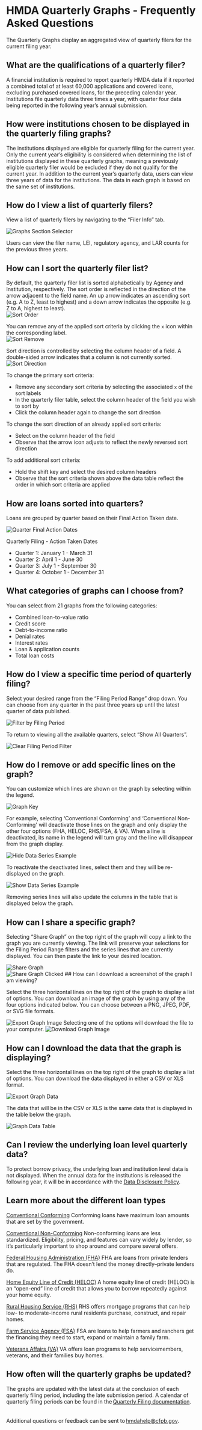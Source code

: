 # HMDA Quarterly Graphs - Frequently Asked Questions

The Quarterly Graphs display an aggregated view of quarterly filers for the current filing year.  

## What are the qualifications of a quarterly filer?

A financial institution is required to report quarterly HMDA data if it reported a combined total of at least 60,000 applications and covered loans, excluding purchased covered loans, for the preceding calendar year. Institutions file quarterly data three times a year, with quarter four data being reported in the following year’s annual submission. 

## How were institutions chosen to be displayed in the quarterly filing graphs?

The institutions displayed are eligible for quarterly filing for the current year. Only the current year’s eligibility is considered when determining the list of institutions displayed in these quarterly graphs, meaning a previously eligible quarterly filer would be excluded if they do not qualify for the current year. In addition to the current year’s quarterly data, users can view three years of data for the institutions. The data in each graph is based on the same set of institutions.   

## How do I view a list of quarterly filers?

View a list of quarterly filers by navigating to the “Filer Info” tab.  

<img alt='Graphs Section Selector' className='widthOriginal' src='https://raw.githubusercontent.com/cfpb/hmda-frontend/master/src/documentation/markdown/images/graphs/section-selector.png'>
 
Users can view the filer name, LEI, regulatory agency, and LAR counts for the previous three years. 
 
## How can I sort the quarterly filer list?

By default, the quarterly filer list is sorted alphabetically by Agency and Institution, respectively. The sort order is reflected in the direction of the arrow adjacent to the field name. An up arrow indicates an ascending sort (e.g. A to Z, least to highest) and a down arrow indicates the opposite (e.g. Z to A, highest to least).
<br/>
<img alt='Sort Order' className='widthOriginal' src='https://raw.githubusercontent.com/cfpb/hmda-frontend/master/src/documentation/markdown/images/graphs/sort-1-order.png'>

 
You can remove any of the applied sort criteria by clicking the `x` icon within the corresponding label.
<br/>
<img alt='Sort Remove' className='widthOriginal' src='https://raw.githubusercontent.com/cfpb/hmda-frontend/master/src/documentation/markdown/images/graphs/sort-2-remove.png'>

Sort direction is controlled by selecting the column header of a field. A double-sided arrow indicates that a column is not currently sorted.
<br/>
<img alt='Sort Direction' src='https://raw.githubusercontent.com/cfpb/hmda-frontend/master/src/documentation/markdown/images/graphs/sort-3-direction.png'>

To change the primary sort criteria:

- Remove any secondary sort criteria by selecting the associated `x` of the sort labels
- In the quarterly filer table, select the column header of the field you wish to sort by
- Click the column header again to change the sort direction

To change the sort direction of an already applied sort criteria:

- Select on the column header of the field 
- Observe that the arrow icon adjusts to reflect the newly reversed sort direction

To add additional sort criteria:

- Hold the shift key and select the desired column headers
- Observe that the sort criteria shown above the data table reflect the order in which sort criteria are applied
 

## How are loans sorted into quarters?

Loans are grouped by quarter based on their Final Action Taken date. 

![Quarter Final Action Dates](https://raw.githubusercontent.com/cfpb/hmda-frontend/master/src/documentation/markdown/images/graphs/quarter-final-action-dates.png)

Quarterly Filing - Action Taken Dates 

- Quarter 1: January 1 - March 31 
- Quarter 2: April 1 - June 30 
- Quarter 3: July 1 - September 30 
- Quarter 4: October 1 - December 31

## What categories of graphs can I choose from?

You can select from 21 graphs from the following categories: 

- Combined loan-to-value ratio 
- Credit score 
- Debt-to-income ratio 
- Denial rates 
- Interest rates  
- Loan & application counts 
- Total loan costs

## How do I view a specific time period of quarterly filing?

Select your desired range from the “Filing Period Range” drop down. You can choose from any quarter in the past three years up until the latest quarter of data published. 

![Filter by Filing Period](https://raw.githubusercontent.com/cfpb/hmda-frontend/master/src/documentation/markdown/images/graphs/period-filter-1.png)

To return to viewing all the available quarters, select “Show All Quarters”. 

![Clear Filing Period Filter](https://raw.githubusercontent.com/cfpb/hmda-frontend/master/src/documentation/markdown/images/graphs/period-filter-2.png)
 
## How do I remove or add specific lines on the graph?

You can customize which lines are shown on the graph by selecting within the legend.

![Graph Key](https://raw.githubusercontent.com/cfpb/hmda-frontend/master/src/documentation/markdown/images/graphs/series-selector-1.png)

For example, selecting ‘Conventional Conforming’ and ‘Conventional Non-Conforming' will deactivate those lines on the graph and only display the other four options (FHA, HELOC, RHS/FSA, & VA). When a line is deactivated, its name in the legend will turn gray and the line will disappear from the graph display. 

![Hide Data Series Example](https://raw.githubusercontent.com/cfpb/hmda-frontend/master/src/documentation/markdown/images/graphs/series-selector-2.png)

To reactivate the deactivated lines, select them and they will be re-displayed on the graph. 

![Show Data Series Example](https://raw.githubusercontent.com/cfpb/hmda-frontend/master/src/documentation/markdown/images/graphs/series-selector-3.png)

Removing series lines will also update the columns in the table that is displayed below the graph. 

## How can I share a specific graph?

Selecting “Share Graph” on the top right of the graph will copy a link to the graph you are currently viewing. The link will preserve your selections for the Filing Period Range filters and the series lines that are currently displayed. You can then paste the link to your desired location.  

<img alt='Share Graph' className='widthOriginal' src='https://raw.githubusercontent.com/cfpb/hmda-frontend/master/src/documentation/markdown/images/graphs/share-graph-1.png'>
<br/>
<img alt='Share Graph Clicked' className='widthOriginal' src='https://raw.githubusercontent.com/cfpb/hmda-frontend/master/src/documentation/markdown/images/graphs/share-graph-2.png'>
## How can I download a screenshot of the graph I am viewing?

Select the three horizontal lines on the top right of the graph to display a list of options. You can download an image of the graph by using any of the four options indicated below. You can choose between a PNG, JPEG, PDF, or SVG file formats. 

<img alt='Export Graph Image' className='widthOriginal' src='https://raw.githubusercontent.com/cfpb/hmda-frontend/master/src/documentation/markdown/images/graphs/export-image-1.png'>
Selecting one of the options will download the file to your computer. 

<img alt='Download Graph Image' className='widthOriginal' src='https://raw.githubusercontent.com/cfpb/hmda-frontend/master/src/documentation/markdown/images/graphs/export-image-2.png'>

## How can I download the data that the graph is displaying?

Select the three horizontal lines on the top right of the graph to display a list of options. You can download the data displayed in either a CSV or XLS format.  

<img alt='Export Graph Data' className='widthOriginal' src='https://raw.githubusercontent.com/cfpb/hmda-frontend/master/src/documentation/markdown/images/graphs/export-data-1.png'>

The data that will be in the CSV or XLS is the same data that is displayed in the table below the graph. 

<img alt='Graph Data Table' className='widthOriginal' src='https://raw.githubusercontent.com/cfpb/hmda-frontend/master/src/documentation/markdown/images/graphs/export-data-2.png'>
 
## Can I review the underlying loan level quarterly data?

To protect borrow privacy, the underlying loan and institution level data is not displayed. When the annual data for the institutions is released the following year, it will be in accordance with the [Data Disclosure Policy](https://files.consumerfinance.gov/f/documents/HMDA_Data_Disclosure_Policy_Guidance.Executive_Summary.FINAL.12212018.pdf).

## Learn more about the different loan types

<a href="https://www.consumerfinance.gov/owning-a-home/loan-options/conventional-loans/" target="_blank">Conventional Conforming</a>
Conforming loans have maximum loan amounts that are set by the government.

<a href="https://www.consumerfinance.gov/owning-a-home/loan-options/conventional-loans/" target="_blank">Conventional Non-Conforming</a>
Non-conforming loans are less standardized. Eligibility, pricing, and features can vary widely by lender, so it’s particularly important to shop around and compare several offers.

<a href="https://www.consumerfinance.gov/owning-a-home/loan-options/fha-loans/" target="_blank">Federal Housing Administration (FHA)</a>
FHA are loans from private lenders that are regulated. The FHA doesn’t lend the money directly–private lenders do.

<a href="https://www.consumerfinance.gov/ask-cfpb/my-lender-offered-me-a-home-equity-line-of-credit-heloc-what-is-a-heloc-en-107/?_gl=1*922b9v*_ga*MTQ3Njg0MzQyOS4xNjY2MDE5NDc5*_ga_DBYJL30CHS*MTY2NjAyMjE2My4yLjEuMTY2NjAyMjg0OC4wLjAuMA.." target="_blank">Home Equity Line of Credit (HELOC)</a>
A home equity line of credit (HELOC) is an “open-end” line of credit that allows you to borrow repeatedly against your home equity.

<a href="https://www.consumerfinance.gov/ask-cfpb/what-is-a-usda-rural-housing-service-loan-en-114/" target="_blank">Rural Housing Service (RHS)</a>
RHS offers mortgage programs that can help low- to moderate-income rural residents purchase, construct, and repair homes.

<a href="https://www.fsa.usda.gov/programs-and-services/farm-loan-programs/index" target="_blank">Farm Service Agency (FSA)</a>
FSA are loans to help farmers and ranchers get the financing they need to start, expand or maintain a family farm.

<a href="https://www.consumerfinance.gov/ask-cfpb/what-is-a-va-loan-en-113/" target="_blank">Veterans Affairs (VA)</a>
VA offers loan programs to help servicemembers, veterans, and their families buy homes.

## How often will the quarterly graphs be updated?

The graphs are updated with the latest data at the conclusion of each quarterly filing period, including the late submission period. A calendar of quarterly filing periods can be found in the [Quarterly Filing documentation](https://ffiec.cfpb.gov/documentation/2022/quarterly-filing-dates/). 
<br/>
<br/>
<br/>
Additional questions or feedback can be sent to <a href="mailto:hmdahelp@cfpb.gov">hmdahelp@cfpb.gov</a>. 